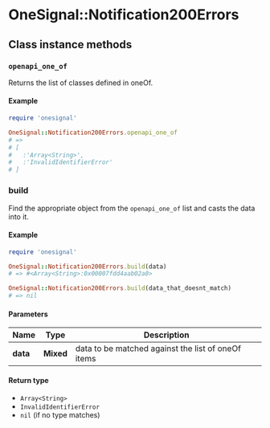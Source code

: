 # OneSignal::Notification200Errors

## Class instance methods

### `openapi_one_of`

Returns the list of classes defined in oneOf.

#### Example

```ruby
require 'onesignal'

OneSignal::Notification200Errors.openapi_one_of
# =>
# [
#   :'Array<String>',
#   :'InvalidIdentifierError'
# ]
```

### build

Find the appropriate object from the `openapi_one_of` list and casts the data into it.

#### Example

```ruby
require 'onesignal'

OneSignal::Notification200Errors.build(data)
# => #<Array<String>:0x00007fdd4aab02a0>

OneSignal::Notification200Errors.build(data_that_doesnt_match)
# => nil
```

#### Parameters

| Name | Type | Description |
| ---- | ---- | ----------- |
| **data** | **Mixed** | data to be matched against the list of oneOf items |

#### Return type

- `Array<String>`
- `InvalidIdentifierError`
- `nil` (if no type matches)

